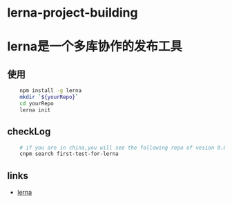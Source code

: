 # lerna-project-building

# lerna是一个多库协作的发布工具

## 使用
```bash
    npm install -g lerna
    mkdir `${yourRepo}`
    cd yourRepo
    lerna init
```
## checkLog

```bash
    # if you are in china,you will see the following repo of vesion 0.0.1 has published
    cnpm search first-test-for-lerna
```

## links

- [lerna](https://github.com/lerna/lerna)
